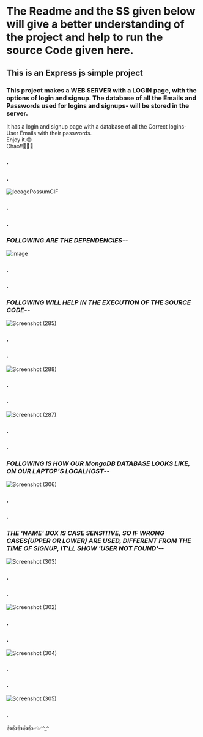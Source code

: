 # The Readme and the SS given below will give a better understanding of the project and help to run the source Code given here.
## This is an Express js simple project
### This project makes a **WEB SERVER** with a LOGIN page, with the options of **login** and **signup**. The database of all the Emails and Passwords used for logins and signups- will be stored in the server.

It has a login and signup page with a database of all the Correct logins- User Emails with their passwords.                                                                                        
Enjoy it.😊                                                                                                                                                                       
Chao!!👷‍♂️🫡 
### .
### .
![IceagePossumGIF](https://github.com/Ukashashere/Login_signup_Ukasha/assets/116743795/1dc10ab2-6ea2-4d88-acc0-6d60cb2ce4df)     
### .
### .
### ***FOLLOWING ARE THE DEPENDENCIES***--

![image](https://github.com/Ukashashere/Login_signup_Ukasha/assets/116743795/c21c7e47-2a42-4ff4-880b-a927a886a903)                                                          
### .
### .
### ***FOLLOWING WILL HELP IN THE EXECUTION OF THE SOURCE CODE***--
![Screenshot (285)](https://github.com/Ukashashere/Login_signup_Ukasha/assets/116743795/94e52c0a-51d1-4497-afc0-96a1cd87f102)                                                
### .
### .
![Screenshot (288)](https://github.com/Ukashashere/Login_signup_Ukasha/assets/116743795/a1b45c81-35d0-44c1-9c37-a703aa6fae5a)                                               
### .
### .
![Screenshot (287)](https://github.com/Ukashashere/Login_signup_Ukasha/assets/116743795/e8ce335a-4d1a-4675-bb28-ff7bc04b85eb)                                                 
### .
### .
### ***FOLLOWING IS HOW OUR MongoDB DATABASE LOOKS LIKE, ON OUR LAPTOP'S LOCALHOST***--
![Screenshot (306)](https://github.com/Ukashashere/Login_signup_Ukasha/assets/116743795/984a855f-3d25-437f-ad65-71d1bd2c25b3)
### .
### .
### ***THE 'NAME' BOX IS CASE SENSITIVE, SO IF WRONG CASES(UPPER OR LOWER) ARE USED, DIFFERENT FROM THE TIME OF SIGNUP, IT'LL SHOW 'USER NOT FOUND'***--
![Screenshot (303)](https://github.com/Ukashashere/Login_signup_Ukasha/assets/116743795/ffa4749b-a7ce-4978-bc76-699684a725e7)
### .
### .
![Screenshot (302)](https://github.com/Ukashashere/Login_signup_Ukasha/assets/116743795/d4cb13e5-d293-4d15-b7ec-23bfea6a71fd)
### .
### .
![Screenshot (304)](https://github.com/Ukashashere/Login_signup_Ukasha/assets/116743795/29b3a87b-59fc-4514-9644-860ca1455bd8)
### .
### .
![Screenshot (305)](https://github.com/Ukashashere/Login_signup_Ukasha/assets/116743795/8ec612c2-4c67-41b7-afb1-84694b92991a)
### .



👍👍👍👍👍✅✅^_^




